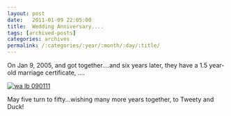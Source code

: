 ```yaml
---
layout: post
date:	2011-01-09 22:05:00
title:  Wedding Anniversary....
tags: [archived-posts]
categories: archives
permalink: /:categories/:year/:month/:day/:title/
---
```

On Jan 9, 2005, <lj user="shortindiangirl"> and <lj user="chaibacca"> got together....and six years later, they have a 1.5 year-old marriage certificate, <lj user="biddli"> ....

<a href="http://s1142.photobucket.com/albums/n602/Deepapctrsglr/?action=view&amp;current=IMG_9984-1.jpg" target="_blank"><img src="http://i1142.photobucket.com/albums/n602/Deepapctrsglr/IMG_9984-1.jpg" border="0" alt="wa lb 090111"></a>


May five turn to fifty...wishing many more years together, to Tweety and Duck!
